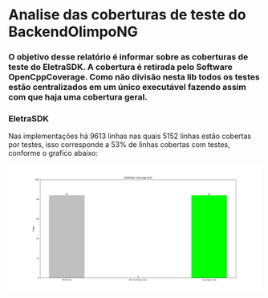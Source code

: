# Analise das coberturas de teste do BackendOlimpoNG

### O objetivo desse relatório é informar sobre as coberturas de teste do EletraSDK. A cobertura é retirada pelo Software OpenCppCoverage. Como não divisão nesta lib todos os testes estão centralizados em um único executável fazendo assim com que haja uma cobertura geral.

### EletraSDK
Nas implementações há 9613 linhas nas quais 5152 linhas estão cobertas por testes, isso corresponde a 53% de linhas cobertas com testes, conforme o grafico abaixo:

![Gráfico das cobeturas de teste do EletraSDK](https://github.com/RaulSouza27/CoverageTestesBackendOlimpoNG/blob/main/Images/Bulkmeter.png)